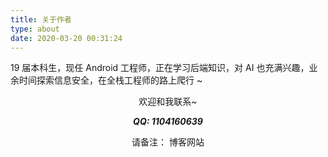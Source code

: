 ```yaml
---
title: 关于作者
type: about
date: 2020-03-20 00:31:24
---
```


19 届本科生，现任 Android 工程师，正在学习后端知识，对 AI 也充满兴趣，业余时间探索信息安全，在全栈工程师的路上爬行 ~
<center>
欢迎和我联系~ </p>
<i><b>QQ: 1104160639</b></i>  </p>
请备注： 博客网站 </p>
</center>